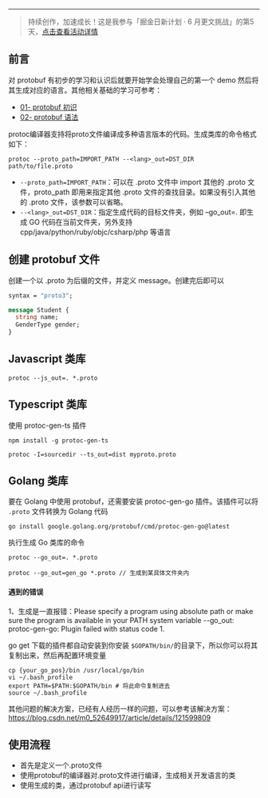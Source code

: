 
---
> 持续创作，加速成长！这是我参与「掘金日新计划 · 6 月更文挑战」的第5天，[点击查看活动详情](https://juejin.cn/post/7099702781094674468 "https://juejin.cn/post/7099702781094674468")

## 前言
对 protobuf 有初步的学习和认识后就要开始学会处理自己的第一个 demo 然后将其生成对应的语言。其他相关基础的学习可参考：
- [01- protobuf 初识](https://juejin.cn/post/7102444410813546503)
- [02- protobuf 语法](https://juejin.cn/post/7102674365833019428)


protoc编译器支持将proto文件编译成多种语言版本的代码。生成类库的命令格式如下：

```
protoc --proto_path=IMPORT_PATH --<lang>_out=DST_DIR path/to/file.proto
```

-   `--proto_path=IMPORT_PATH`：可以在 .proto 文件中 import 其他的 .proto 文件，proto_path 即用来指定其他 .proto 文件的查找目录。如果没有引入其他的 .proto 文件，该参数可以省略。
-   `--<lang>_out=DST_DIR`：指定生成代码的目标文件夹，例如 –go_out=. 即生成 GO 代码在当前文件夹，另外支持 cpp/java/python/ruby/objc/csharp/php 等语言

## 创建 protobuf 文件

创建一个以 .proto 为后缀的文件，并定义 message。创建完后即可以

```protobuf
syntax = "proto3";

message Student {
  string name;
  GenderType gender;
}

```



## Javascript 类库

```
protoc --js_out=. *.proto 
```

## Typescript 类库

使用 protoc-gen-ts 插件

```
npm install -g protoc-gen-ts

protoc -I=sourcedir --ts_out=dist myproto.proto
```

## Golang 类库

要在 Golang 中使用 protobuf，还需要安装 protoc-gen-go 插件。该插件可以将 `.proto` 文件转换为 Golang 代码

```
go install google.golang.org/protobuf/cmd/protoc-gen-go@latest
```

执行生成 Go 类库的命令

```
protoc --go_out=. *.proto 

protoc --go_out=gen_go *.proto // 生成到某具体文件夹内
```

#### 遇到的错误

1、生成是一直报错：Please specify a program using absolute path or make sure the program is available in your PATH system variable --go_out: protoc-gen-go: Plugin failed with status code 1.

go get 下载的插件都自动安装到你安装 `$GOPATH/bin/`的目录下，所以你可以将其复制出来，然后再配置环境变量

```
cp {your_go_pos}/bin /usr/local/go/bin
vi ~/.bash_profile
export PATH=$PATH:$GOPATH/bin # 将此命令复制进去
source ~/.bash_profile
```

其他问题的解决方案，已经有人经历一样的问题，可以参考该解决方案：<https://blog.csdn.net/m0_52649917/article/details/121599809>

## 使用流程

-   首先是定义一个.proto文件
-   使用protobuf的编译器对.proto文件进行编译，生成相关开发语言的类
-   使用生成的类，通过protobuf api进行读写
